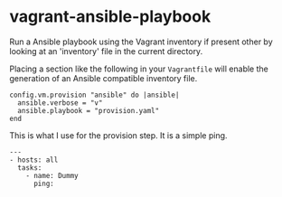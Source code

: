 vagrant-ansible-playbook
========================

Run a Ansible playbook using the Vagrant inventory if present other by looking
at an 'inventory' file in the current directory.

Placing a section like the following in your `Vagrantfile` will enable the
generation of an Ansible compatible inventory file.

    config.vm.provision "ansible" do |ansible|
      ansible.verbose = "v"
      ansible.playbook = "provision.yaml"
    end

This is what I use for the provision step. It is a simple ping.

    ---
    - hosts: all
      tasks:
        - name: Dummy
          ping:

